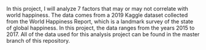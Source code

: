 In this project, I will analyze 7 factors that may or may not correlate with world happiness. 
The data comes from a 2019 Kaggle dataset collected from the World Happiness Report, which is a landmark survey of the state of global happiness. 
In this project, the data ranges from the years 2015 to 2017. 
All of the data used for this analysis project can be found in the master branch of this repository.

